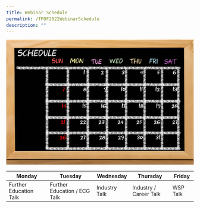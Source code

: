 ```yaml
---
title: Webinar Schedule
permalink: /TPOF2022WebinarSchedule
description: ""
---
```

![](/images/125019861_m.png) 

| Monday | Tuesday | Wednesday | Thursday | Friday | 
| ----- | ------ | ------ | ------| ------|
|Further Education Talk| Further Education / ECG Talk | Industry Talk | Industry / Career Talk | WSP Talk |